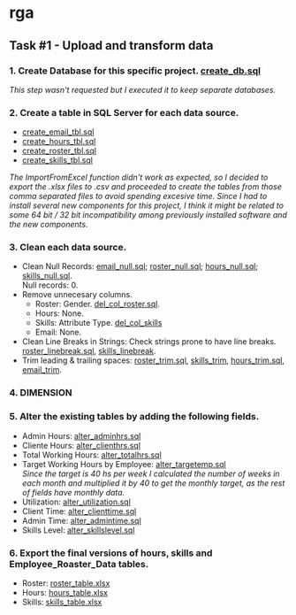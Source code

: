 # rga

## Task #1 - Upload and transform data
### 1. Create Database for this specific project. [create_db.sql](InterviewProject_GentileMariano/task1/scripts/create/create_db.sql)<br>
*This step wasn't requested but I executed it to keep separate databases.*
### 2. Create a table in SQL Server for each data source.<br>
- [create_email_tbl.sql](InterviewProject_GentileMariano/task1/scripts/create/create_email_tbl.sql)
- [create_hours_tbl.sql](InterviewProject_GentileMariano/task1/scripts/create/create_hours_tbl.sql)
- [create_roster_tbl.sql](InterviewProject_GentileMariano/task1/scripts/create/create_roster_tbl.sql)
- [create_skills_tbl.sql](InterviewProject_GentileMariano/task1/scripts/create/create_skills_tbl.sql)<br>

*The ImportFromExcel function didn't work as expected, so I decided to export the .xlsx files to .csv and proceeded to create the tables from those comma separated files to avoid spending excesive time. Since I had to install several new components for this project, I think it might be related to some 64 bit / 32 bit incompatibility among previously installed software and the new components.*

### 3. Clean each data source.
- Clean Null Records: 
    [email_null.sql](InterviewProject_GentileMariano/task1/scripts/clean/email_null.sql); 
    [roster_null.sql](InterviewProject_GentileMariano/task1/scripts/clean/roster_null.sql); 
    [hours_null.sql](InterviewProject_GentileMariano/task1/scripts/clean/hours_null.sql); 
    [skills_null.sql](InterviewProject_GentileMariano/task1/scripts/clean/skills_null.sql).<br>
Null records: 0.<br>
- Remove unnecesary columns.<br>
    - Roster: Gender. [del_col_roster.sql](InterviewProject_GentileMariano/task1/scripts/clean/del_col_roster.sql).<br>
    - Hours: None.<br>
    - Skills: Attribute Type. [del_col_skills](InterviewProject_GentileMariano/task1/scripts/clean/del_col_skills.sql)<br>
    - Email: None.<br>
- Clean Line Breaks in Strings: Check strings prone to have line breaks. 
[roster_linebreak.sql](InterviewProject_GentileMariano/task1/scripts/clean/roster_linebreak.sql), 
[skills_linebreak](InterviewProject_GentileMariano/task1/scripts/clean/skills_linebreak.sql).<br>
- Trim leading & trailing spaces: [roster_trim.sql](InterviewProject_GentileMariano/task1/scripts/clean/roster_trim.sql), 
[skills_trim](InterviewProject_GentileMariano/task1/scripts/clean/skills_trim.sql), 
[hours_trim.sql](InterviewProject_GentileMariano/task1/clean/scripts/hours_trim.sql), 
[email_trim](InterviewProject_GentileMariano/task1/scripts/clean/email_trim.sql).<br>
### 4. DIMENSION
### 5. Alter the existing tables by adding the following fields.
- Admin Hours: [alter_adminhrs.sql](InterviewProject_GentileMariano/task1/scripts/alter/alter_adminhrs.sql)
- Cliente Hours: [alter_clienthrs.sql](InterviewProject_GentileMariano/task1/scripts/alter/alter_clienthrs.sql)
- Total Working Hours: [alter_totalhrs.sql](InterviewProject_GentileMariano/task1/scripts/alter/alter_totalhrs.sql)
- Target Working Hours by Employee: [alter_targetemp.sql](InterviewProject_GentileMariano/task1/scripts/alter/alter_targetemp.sql)<br>
*Since the target is 40 hs per week I calculated the number of weeks in each month and multiplied it by 40 to get the monthly target, as the rest of fields have monthly data.*
- Utilization: [alter_utilization.sql](InterviewProject_GentileMariano/task1/scripts/alter/alter_utilization.sql)
- Client Time: [alter_clienttime.sql](InterviewProject_GentileMariano/task1/scripts/alter/alter_clienttime.sql)
- Admin Time: [alter_admintime.sql](InterviewProject_GentileMariano/task1/scripts/alter/alter_admintime.sql)
- Skills Level: [alter_skillslevel.sql](InterviewProject_GentileMariano/task1/scripts/alter/alter_skillslevel.sql)
### 6. Export the final versions of hours, skills and Employee_Roaster_Data tables.
- Roster: [roster_table.xlsx](InterviewProject_GentileMariano/task1/tables/roster_table.xlsx)
- Hours: [hours_table.xlsx](InterviewProject_GentileMariano/task1/tables/hours_table.xlsx)
- Skills: [skills_table.xlsx](InterviewProject_GentileMariano/task1/tables/skills_table.xlsx)
